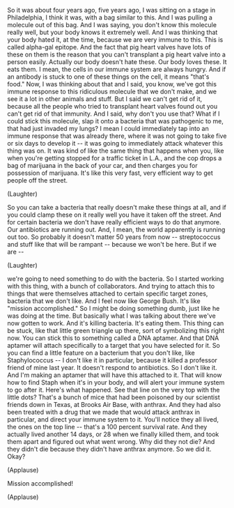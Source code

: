 
So it was about four years ago, five years ago,
I was sitting on a stage in Philadelphia, I think it was,
with a bag similar to this.
And I was pulling a molecule out of this bag.
And I was saying, you don&#39;t know this molecule really well,
but your body knows it extremely well.
And I was thinking that your body hated it, at the time,
because we are very immune to this. This is called alpha-gal epitope.
And the fact that pig heart valves have lots of these on them
is the reason that you can&#39;t transplant a pig heart valve into a person easily.
Actually our body doesn&#39;t hate these.
Our body loves these. It eats them.
I mean, the cells in our immune system are always hungry.
And if an antibody is stuck to one of these things
on the cell, it means &quot;that&#39;s food.&quot;
Now, I was thinking about that and I said, you know, we&#39;ve got this
immune response to this ridiculous molecule
that we don&#39;t make, and we see it a lot in other animals and stuff.
But I said we can&#39;t get rid of it,
because all the people who tried to transplant heart valves
found out you can&#39;t get rid of that immunity.
And I said, why don&#39;t you use that?
What if I could stick this molecule,
slap it onto a bacteria
that was pathogenic to me, that had just invaded my lungs?
I mean I could immediately tap into
an immune response that was already there,
where it was not going to take five or six days to develop it --
it was going to immediately attack whatever this thing was on.
It was kind of like the same thing that happens when you,
like when you&#39;re getting stopped for a traffic ticket in L.A.,
and the cop drops a bag of marijuana in the back of your car,
and then charges you for possession of marijuana.
It&#39;s like this very fast, very efficient way to get people off the street.

(Laughter)

So you can take a bacteria
that really doesn&#39;t make these things at all,
and if you could clamp these on it really well
you have it taken off the street.
And for certain bacteria
we don&#39;t have really efficient ways to do that anymore.
Our antibiotics are running out.
And, I mean, the world apparently is running out too.
So probably it doesn&#39;t matter 50 years from now --
streptococcus and stuff like that will be rampant --
because we won&#39;t be here. But if we are --

(Laughter)

we&#39;re going to need something to do with the bacteria.
So I started working with this thing,
with a bunch of collaborators.
And trying to attach this to things that were
themselves attached to certain specific target zones,
bacteria that we don&#39;t like.
And I feel now like George Bush.
It&#39;s like &quot;mission accomplished.&quot;
So I might be doing something dumb, just like he was doing at the time.
But basically what I was talking about there we&#39;ve now gotten to work.
And it&#39;s killing bacteria. It&#39;s eating them.
This thing can be stuck, like that little green triangle up there,
sort of symbolizing this right now.
You can stick this to something called a DNA aptamer.
And that DNA aptamer will attach specifically
to a target that you have selected for it.
So you can find a little feature on a bacterium that you don&#39;t like,
like Staphylococcus -- I don&#39;t like it in particular,
because it killed a professor friend of mine last year.
It doesn&#39;t respond to antibiotics. So I don&#39;t like it.
And I&#39;m making an aptamer that will have this attached to it.
That will know how to find Staph when it&#39;s in your body,
and will alert your immune system to go after it.
Here&#39;s what happened. See that line on the very top
with the little dots?
That&#39;s a bunch of mice that had been poisoned
by our scientist friends down in Texas,
at Brooks Air Base, with anthrax.
And they had also been treated with a drug that we made
that would attack anthrax in particular,
and direct your immune system to it.
You&#39;ll notice they all lived, the ones on the top line --
that&#39;s a 100 percent survival rate.
And they actually lived another 14 days,
or 28 when we finally killed them,
and took them apart and figured out what went wrong.
Why did they not die?
And they didn&#39;t die because they didn&#39;t have anthrax anymore.
So we did it. Okay?

(Applause)

Mission accomplished!

(Applause)

